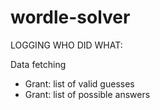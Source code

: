 # wordle-solver

LOGGING WHO DID WHAT:

Data fetching
- Grant: list of valid guesses
- Grant: list of possible answers
